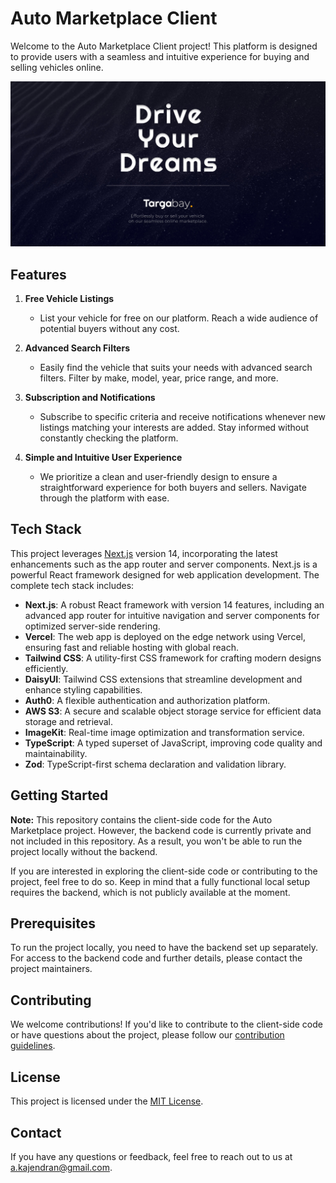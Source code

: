 # Auto Marketplace Client

Welcome to the Auto Marketplace Client project! This platform is designed to provide users with a seamless and intuitive experience for buying and selling vehicles online.

<p align="center">
    <img alt="preview-image" src="public/images/banner.jpg" width="1024">
</p>

## Features

1. **Free Vehicle Listings**
   - List your vehicle for free on our platform. Reach a wide audience of potential buyers without any cost.

2. **Advanced Search Filters**
   - Easily find the vehicle that suits your needs with advanced search filters. Filter by make, model, year, price range, and more.

3. **Subscription and Notifications**
   - Subscribe to specific criteria and receive notifications whenever new listings matching your interests are added. Stay informed without constantly checking the platform.

4. **Simple and Intuitive User Experience**
   - We prioritize a clean and user-friendly design to ensure a straightforward experience for both buyers and sellers. Navigate through the platform with ease.

## Tech Stack


This project leverages [Next.js](https://nextjs.org/) version 14, incorporating the latest enhancements such as the app router and server components. Next.js is a powerful React framework designed for web application development. The complete tech stack includes:
- **Next.js**: A robust React framework with version 14 features, including an advanced app router for intuitive navigation and server components for optimized server-side rendering.
- **Vercel**: The web app is deployed on the edge network using Vercel, ensuring fast and reliable hosting with global reach.
- **Tailwind CSS**: A utility-first CSS framework for crafting modern designs efficiently.
- **DaisyUI**: Tailwind CSS extensions that streamline development and enhance styling capabilities.
- **Auth0**: A flexible authentication and authorization platform.
- **AWS S3**: A secure and scalable object storage service for efficient data storage and retrieval.
- **ImageKit**: Real-time image optimization and transformation service.
- **TypeScript**: A typed superset of JavaScript, improving code quality and maintainability.
- **Zod**: TypeScript-first schema declaration and validation library.



## Getting Started

**Note:**
This repository contains the client-side code for the Auto Marketplace project. However, the backend code is currently private and not included in this repository. As a result, you won't be able to run the project locally without the backend.

If you are interested in exploring the client-side code or contributing to the project, feel free to do so. Keep in mind that a fully functional local setup requires the backend, which is not publicly available at the moment.

## Prerequisites

To run the project locally, you need to have the backend set up separately. For access to the backend code and further details, please contact the project maintainers.

## Contributing

We welcome contributions! If you'd like to contribute to the client-side code or have questions about the project, please follow our [contribution guidelines](CONTRIBUTING.md).

## License

This project is licensed under the [MIT License](LICENSE).

## Contact

If you have any questions or feedback, feel free to reach out to us at [a.kajendran@gmail.com](mailto:a.kajendran@gmail.com).
